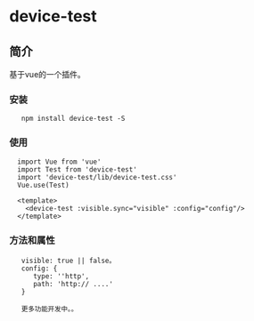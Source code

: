 # device-test

## 简介

   基于vue的一个插件。

### 安装
```
   npm install device-test -S
```

### 使用
```
  import Vue from 'vue'
  import Test from 'device-test'
  import 'device-test/lib/device-test.css'
  Vue.use(Test)
  
  <template>
    <device-test :visible.sync="visible" :config="config"/>
  </template>
```

### 方法和属性
```
   visible: true || false。
   config: {
      type: ''http',
      path: 'http:// ....'  
   }

   更多功能开发中。。
```
